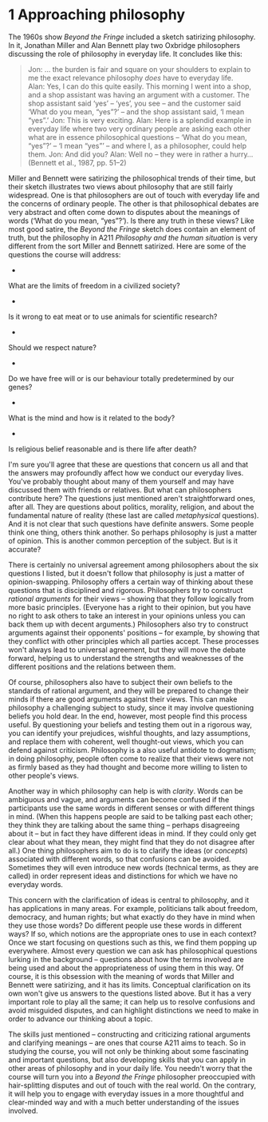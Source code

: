 # 1 Approaching philosophy


The 1960s show *Beyond the Fringe* included a sketch satirizing philosophy. In it, Jonathan Miller and Alan Bennett play two Oxbridge philosophers discussing the role of philosophy in everyday life. It concludes like this:

<!--Quote id=quo001-->
>Jon: … the burden is fair and square on your shoulders to explain to me the exact relevance philosophy *does* have to everyday life.
>Alan: Yes, I can do this quite easily. This morning I went into a shop, and a shop assistant was having an argument with a customer. The shop assistant said ‘yes’ – ‘yes’, you see – and the customer said ‘What do you mean, “yes”?’ – and the shop assistant said, ‘I mean “yes”.’
>Jon: This is very exciting.
>Alan: Here is a splendid example in everyday life where two very ordinary people are asking each other what are in essence philosophical questions – ‘What do you mean, “yes”?’ – ‘I mean “yes”’ – and where I, as a philosopher, could help them.
>Jon: And did you?
>Alan: Well no – they were in rather a hurry…
>(Bennett et al., 1987, pp. 51–2)


Miller and Bennett were satirizing the philosophical trends of their time, but their sketch illustrates two views about philosophy that are still fairly widespread. One is that philosophers are out of touch with everyday life and the concerns of ordinary people. The other is that philosophical debates are very abstract and often come down to disputes about the meanings of words (‘What do you mean, “yes”?’). Is there any truth in these views? Like most good satire, the *Beyond the Fringe* sketch does contain an element of truth, but the philosophy in A211 *Philosophy and the human situation* is very different from the sort Miller and Bennett satirized. Here are some of the questions the course will address:

* 
What are the limits of freedom in a civilized society?


* 
Is it wrong to eat meat or to use animals for scientific research?


* 
Should we respect nature?


* 
Do we have free will or is our behaviour totally predetermined by our genes?


* 
What is the mind and how is it related to the body?


* 
Is religious belief reasonable and is there life after death?


I'm sure you'll agree that these are questions that concern us all and that the answers may profoundly affect how we conduct our everyday lives. You've probably thought about many of them yourself and may have discussed them with friends or relatives. But what can philosophers contribute here? The questions just mentioned aren't straightforward ones, after all. They are questions about politics, morality, religion, and about the fundamental nature of reality (these last are called *metaphysical* questions). And it is not clear that such questions have definite answers. Some people think one thing, others think another. So perhaps philosophy is just a matter of opinion. This is another common perception of the subject. But is it accurate?

There is certainly no universal agreement among philosophers about the six questions I listed, but it doesn't follow that philosophy is just a matter of opinion-swapping. Philosophy offers a certain way of thinking about these questions that is disciplined and rigorous. Philosophers try to construct *rational arguments* for their views – showing that they follow logically from more basic principles. (Everyone has a right to their opinion, but you have no right to ask others to take an interest in your opinions unless you can back them up with decent arguments.) Philosophers also try to construct arguments against their opponents' positions – for example, by showing that they conflict with other principles which all parties accept. These processes won't always lead to universal agreement, but they will move the debate forward, helping us to understand the strengths and weaknesses of the different positions and the relations between them.

Of course, philosophers also have to subject their own beliefs to the standards of rational argument, and they will be prepared to change their minds if there are good arguments against their views. This can make philosophy a challenging subject to study, since it may involve questioning beliefs you hold dear. In the end, however, most people find this process useful. By questioning your beliefs and testing them out in a rigorous way, you can identify your prejudices, wishful thoughts, and lazy assumptions, and replace them with coherent, well thought-out views, which you can defend against criticism. Philosophy is a also useful antidote to dogmatism; in doing philosophy, people often come to realize that their views were not as firmly based as they had thought and become more willing to listen to other people's views.

Another way in which philosophy can help is with *clarity*. Words can be ambiguous and vague, and arguments can become confused if the participants use the same words in different senses or with different things in mind. (When this happens people are said to be talking past each other; they think they are talking about the same thing – perhaps disagreeing about it – but in fact they have different ideas in mind. If they could only get clear about what they mean, they might find that they do not disagree after all.) One thing philosophers aim to do is to clarify the ideas (or *concepts*) associated with different words, so that confusions can be avoided. Sometimes they will even introduce new words (technical terms, as they are called) in order represent ideas and distinctions for which we have no everyday words.

This concern with the clarification of ideas is central to philosophy, and it has applications in many areas. For example, politicians talk about freedom, democracy, and human rights; but what exactly do they have in mind when they use those words? Do different people use these words in different ways? If so, which notions are the appropriate ones to use in each context? Once we start focusing on questions such as this, we find them popping up everywhere. Almost every question we can ask has philosophical questions lurking in the background – questions about how the terms involved are being used and about the appropriateness of using them in this way. Of course, it is this obsession with the meaning of words that Miller and Bennett were satirizing, and it has its limits. Conceptual clarification on its own won't give us answers to the questions listed above. But it has a very important role to play all the same; it can help us to resolve confusions and avoid misguided disputes, and can highlight distinctions we need to make in order to advance our thinking about a topic.

The skills just mentioned – constructing and criticizing rational arguments and clarifying meanings – are ones that course A211 aims to teach. So in studying the course, you will not only be thinking about some fascinating and important questions, but also developing skills that you can apply in other areas of philosophy and in your daily life. You needn't worry that the course will turn you into a *Beyond the Fringe* philosopher preoccupied with hair-splitting disputes and out of touch with the real world. On the contrary, it will help you to engage with everyday issues in a more thoughtful and clear-minded way and with a much better understanding of the issues involved.

